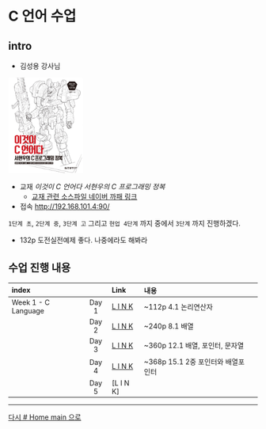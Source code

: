 

# C 언어 수업

## intro

* 김성용 강사님

<img src=".\w01_c\source\img\이것이 C 언어다-샘플_페이지_01.jpg" width="30%" height="30%">

* 교재 *이것이 C 언어다 서현우의 C 프로그래밍 정복*
  * [교재 관련 소스파일 네이버 까패 링크](https://cafe.naver.com/thisisc)
* 접속 http://192.168.101.4:90/

`1단계 초`, `2단계 중`, `3단계 고` 그리고 `현업 4단계` 까지 중에서 `3단계` 까지 진행하겠다.

* 132p 도전실전예제 좋다. 나중에라도 해봐라


## 수업 진행 내용

|index||Link|내용||
|:---|:---:|:---|:---|:---|
|Week 1 - C Language|Day 1|[L I N K](./w01_c/w01d01.md)|~112p 4.1 논리연산자
||Day 2|[L I N K](./w01_c/w01d02.md)|~240p 8.1 배열
||Day 3|[L I N K](./w01_c/w01d03.md)|~360p 12.1 배열, 포인터, 문자열
||Day 4|[L I N K](./w01_c/w01d04.md)|~368p 15.1 2중 포인터와 배열포인터
||Day 5|[L I N K]



---

[다시 # Home main 으로](../README.md)
